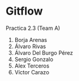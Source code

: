 # Gitflow
Practica 2.3 (Team A)
1. Borja Arenas
2. Álvaro Rivas
3. Álvaro Del Burgo Pérez
4. Sergio Gonzalo
5. Alex Terceros
6. Víctor Carazo
